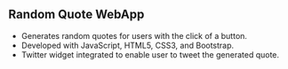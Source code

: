 
## Random Quote WebApp

* Generates random quotes for users with the click of a button.
* Developed with JavaScript, HTML5, CSS3, and Bootstrap.
* Twitter widget integrated to enable user to tweet the generated quote.
